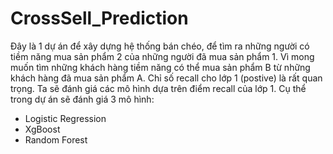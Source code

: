# CrossSell_Prediction
Đây là 1 dự án để xây dựng hệ thống bán chéo, để tìm ra những người có tiềm năng mua sản phẩm 2 của những người đã mua sản phẩm 1.
Vì mong muốn tìm những khách hàng tiềm năng có thể mua sản phẩm B từ những khách hàng đã mua sản phẩm A. Chỉ số recall cho lớp 1 (postive) là rất quan trọng. Ta sẽ đánh giá các mô hình dựa trên điểm recall của lớp 1. Cụ thể trong dự án sẽ đánh giá 3 mô hình:
- Logistic Regression
- XgBoost
- Random Forest
